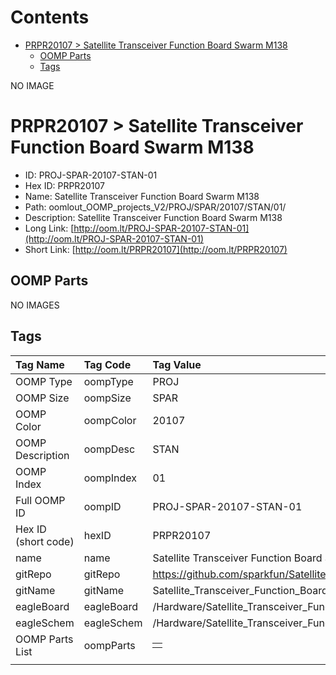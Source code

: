 



Contents
========

* [PRPR20107 > Satellite Transceiver Function Board  Swarm M138](#prpr20107--satellite-transceiver-function-board--swarm-m138)
	* [OOMP Parts](#oomp-parts)
	* [Tags](#tags)
  
NO IMAGE  
# PRPR20107 > Satellite Transceiver Function Board  Swarm M138

- ID: PROJ-SPAR-20107-STAN-01
- Hex ID: PRPR20107
- Name: Satellite Transceiver Function Board  Swarm M138
- Path: oomlout_OOMP_projects_V2/PROJ/SPAR/20107/STAN/01/
- Description: Satellite Transceiver Function Board  Swarm M138
- Long Link: [http://oom.lt/PROJ-SPAR-20107-STAN-01](http://oom.lt/PROJ-SPAR-20107-STAN-01)
- Short Link: [http://oom.lt/PRPR20107](http://oom.lt/PRPR20107)

## OOMP Parts
  
NO IMAGES  
## Tags
  

|Tag Name|Tag Code|Tag Value|
| :--- | :--- | :--- |
|OOMP Type|oompType|PROJ|
|OOMP Size|oompSize|SPAR|
|OOMP Color|oompColor|20107|
|OOMP Description|oompDesc|STAN|
|OOMP Index|oompIndex|01|
|Full OOMP ID|oompID|PROJ-SPAR-20107-STAN-01|
|Hex ID (short code)|hexID|PRPR20107|
|name|name|Satellite Transceiver Function Board  Swarm M138|
|gitRepo|gitRepo|https://github.com/sparkfun/Satellite_Transceiver_Function_Board__Swarm_M138|
|gitName|gitName|Satellite_Transceiver_Function_Board__Swarm_M138|
|eagleBoard|eagleBoard|/Hardware/Satellite_Transceiver_Function_Board__Swarm_M138.brd|
|eagleSchem|eagleSchem|/Hardware/Satellite_Transceiver_Function_Board__Swarm_M138.sch|
|OOMP Parts List|oompParts|<table><tr><td></td></tr></table>|
||||
